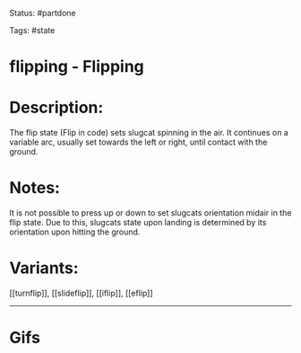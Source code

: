 Status: #partdone 

Tags: #state

# flipping - Flipping
# Description:
The flip state (Flip in code) sets slugcat spinning in the air. It continues on a variable arc, usually set towards the left or right, until contact with the ground.

# Notes:
It is not possible to press up or down to set slugcats orientation midair in the flip state. Due to this, slugcats state upon landing is determined by its orientation upon hitting the ground.

# Variants:
[[turnflip]], [[slideflip]], [[iflip]], [[eflip]]

___
# Gifs
